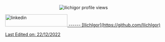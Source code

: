 <p align="center">
  <img src="https://komarev.com/ghpvc/?username=ilichigor" alt="ilichigor profile views"/>
</p>
<a href="https://t.me/ilich_i" target="_blank"> 
    <img alt="linkedin" src="[https://img.shields.io/badge/LinkedIn-0077B5?style=for-the-badge&logo=linkedin&logoColor=white](https://img.shields.io/badge/Telegram-2CA5E0?style=for-the-badge&logo=telegram&logoColor=white)" alt="css3" width="200" height="40"/> 
    ------
[IlichIgor](https://github.com/IlichIgor)

Last Edited on: 22/12/2022
